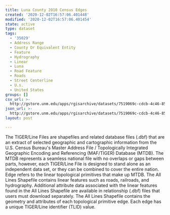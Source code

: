 ```yaml
---
title: Luna County 2010 Census Edges
created: '2020-12-02T16:57:06.401448'
modified: '2020-12-02T16:57:06.401454'
state: active
type: dataset
tags:
  - '35029'
  - Address Range
  - County Or Equivalent Entity
  - Feature
  - Hydrography
  - Linear
  - Luna
  - Road Feature
  - Roads
  - Street Centerline
  - U.s.
  - United States
groups: []
csv_url: >-
  http://gstore.unm.edu/apps/rgisarchive/datasets/7519069c-cdcb-4c46-85ca-3e0840ac8810/tl_2010_35029_edges.derived.csv
json_url: >-
  http://gstore.unm.edu/apps/rgisarchive/datasets/7519069c-cdcb-4c46-85ca-3e0840ac8810/tl_2010_35029_edges.derived.json
layout: post

---
```

The TIGER/Line Files are shapefiles and related database files (.dbf) that are an extract of selected geographic and cartographic information from the U.S. Census Bureau's Master Address File / Topologically Integrated Geographic Encoding and Referencing (MAF/TIGER) Database (MTDB).  The MTDB represents a seamless national file with no overlaps or gaps between parts, however, each TIGER/Line File is designed to stand alone as an independent data set, or they can be combined to cover the entire nation.  Edge refers to the linear topological primitives that make up MTDB.  The All Lines Shapefile contains linear features such as roads, railroads, and hydrography.  Additional attribute data associated with the linear features found in the All Lines Shapefile are available in relationship (.dbf) files that users must download separately.  The All Lines Shapefile contains the geometry and attributes of each topological primitive edge.  Each edge has a unique TIGER/Line identifier (TLID) value.  

